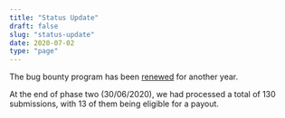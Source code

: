 ```yaml
---
title: "Status Update"
draft: false
slug: "status-update"
date: 2020-07-02
type: "page"
---
```


The bug bounty program has been [renewed](https://proposals.decred.org/proposals/2170df6af2cda7d048039d893cc8438b001577989441a33709820f56df7075c0) for another year.

At the end of phase two (30/06/2020), we had processed a total of 130 submissions, with 13 of them being eligible for a payout.